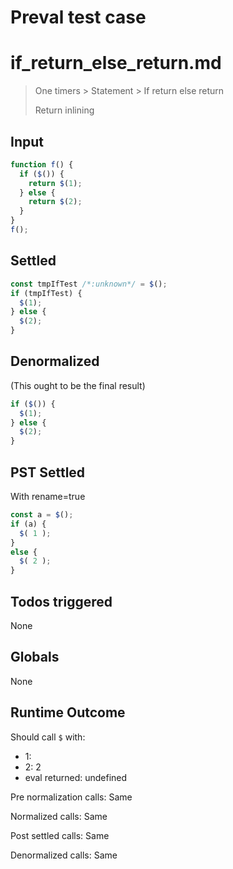 # Preval test case

# if_return_else_return.md

> One timers > Statement > If return else return
>
> Return inlining

## Input

`````js filename=intro
function f() {
  if ($()) {
    return $(1);
  } else {
    return $(2);
  }
}
f();
`````


## Settled


`````js filename=intro
const tmpIfTest /*:unknown*/ = $();
if (tmpIfTest) {
  $(1);
} else {
  $(2);
}
`````


## Denormalized
(This ought to be the final result)

`````js filename=intro
if ($()) {
  $(1);
} else {
  $(2);
}
`````


## PST Settled
With rename=true

`````js filename=intro
const a = $();
if (a) {
  $( 1 );
}
else {
  $( 2 );
}
`````


## Todos triggered


None


## Globals


None


## Runtime Outcome


Should call `$` with:
 - 1: 
 - 2: 2
 - eval returned: undefined

Pre normalization calls: Same

Normalized calls: Same

Post settled calls: Same

Denormalized calls: Same

